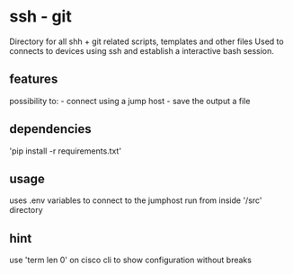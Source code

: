 # ssh -  git
Directory for all shh + git related scripts, templates and other files
Used to connects to devices using ssh and establish a interactive bash session.

## features
possibility to: - connect using a jump host
                - save the output a file

## dependencies
'pip install -r requirements.txt'

## usage
uses .env variables to connect to the jumphost
run from inside '/src' directory

## hint
use 'term len 0' on cisco cli to show configuration without breaks